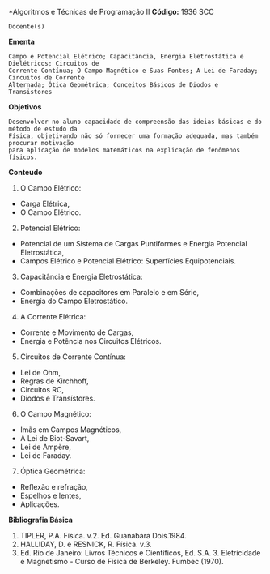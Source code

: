 *Algoritmos e Técnicas de Programação II
**Código:** 1936 SCC 

  ```
Docente(s)

  ```

  **Ementa** 
  ```
  Campo e Potencial Elétrico; Capacitância, Energia Eletrostática e Dielétricos; Circuitos de
  Corrente Contínua; O Campo Magnético e Suas Fontes; A Lei de Faraday; Circuitos de Corrente
  Alternada; Ótica Geométrica; Conceitos Básicos de Diodos e Transistores
  ```

  **Objetivos** 
  ```
  Desenvolver no aluno capacidade de compreensão das ideias básicas e do método de estudo da
  Física, objetivando não só fornecer uma formação adequada, mas também procurar motivação
  para aplicação de modelos matemáticos na explicação de fenômenos físicos.
  ```

  **Conteudo**
  1. O Campo Elétrico:
  - Carga Elétrica,
  - O Campo Elétrico.
  2. Potencial Elétrico:
  - Potencial de um Sistema de Cargas Puntiformes e Energia Potencial Eletrostática,
  - Campos Elétrico e Potencial Elétrico: Superfícies Equipotenciais.
  3. Capacitância e Energia Eletrostática:
  - Combinações de capacitores em Paralelo e em Série,
  - Energia do Campo Eletrostático.
  4. A Corrente Elétrica:
  - Corrente e Movimento de Cargas,
  - Energia e Potência nos Circuitos Elétricos.
  5. Circuitos de Corrente Contínua:
  - Lei de Ohm,
  - Regras de Kirchhoff,
  - Circuitos RC,
  - Diodos e Transístores.
  6. O Campo Magnético:
  - Imãs em Campos Magnéticos,
  - A Lei de Biot-Savart,
  - Lei de Ampère,
  - Lei de Faraday.
  7. Óptica Geométrica:
  - Reflexão e refração,
  - Espelhos e lentes,
  - Aplicações.

  **Bibliografia Básica**
  1. TIPLER, P.A. Física. v.2. Ed. Guanabara Dois.1984.
  2. HALLIDAY, D. e RESNICK, R. Física. v.3.
  3. Ed. Rio de Janeiro: Livros Técnicos e Científicos, Ed. S.A. 3. Eletricidade e Magnetismo - Curso
  de Física de Berkeley. Fumbec (1970).
